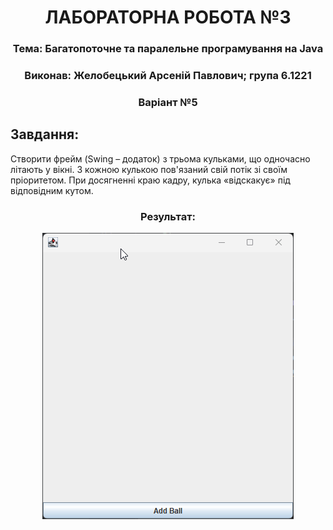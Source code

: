 <h1 align="center">ЛАБОРАТОРНА РОБОТА №3</h1>
<h3 align="center">Тема: Багатопоточне та паралельне програмування на Java</h3>
<h3 align="center">Виконав:	Желобецький Арсеній Павлович; група 6.1221</h3>
<h3 align="center">Варіант №5</h3>

## Завдання:

Створити фрейм (Swing – додаток) з трьома кульками, що одночасно літають у вікні.
З кожною кулькою пов'язаний свій потік зі своїм пріоритетом.
При досягненні краю кадру, кулька «відскакує» під відповідним кутом.

<h3 align="center">Результат:</h3>
<div align="center">
<img src="./src/assets/balls.gif" />  
</div>

